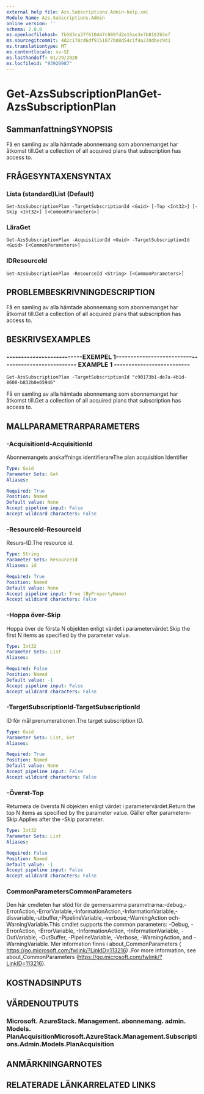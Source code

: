 ```yaml
---
external help file: Azs.Subscriptions.Admin-help.xml
Module Name: Azs.Subscriptions.Admin
online version: ''
schema: 2.0.0
ms.openlocfilehash: fb583ca37f610d47c880fd2e15ae3e7b8182b5ef
ms.sourcegitcommit: 4d2c178cd6df9151877b08d54c1f4a228dbec9d1
ms.translationtype: MT
ms.contentlocale: sv-SE
ms.lasthandoff: 01/29/2020
ms.locfileid: "93920987"
---
```

# <span data-ttu-id="6bed1-101">Get-AzsSubscriptionPlan</span><span class="sxs-lookup"><span data-stu-id="6bed1-101">Get-AzsSubscriptionPlan</span></span>

## <span data-ttu-id="6bed1-102">Sammanfattning</span><span class="sxs-lookup"><span data-stu-id="6bed1-102">SYNOPSIS</span></span>
<span data-ttu-id="6bed1-103">Få en samling av alla hämtade abonnemang som abonnemanget har åtkomst till.</span><span class="sxs-lookup"><span data-stu-id="6bed1-103">Get a collection of all acquired plans that subscription has access to.</span></span>

## <span data-ttu-id="6bed1-104">FRÅGESYNTAXEN</span><span class="sxs-lookup"><span data-stu-id="6bed1-104">SYNTAX</span></span>

### <span data-ttu-id="6bed1-105">Lista (standard)</span><span class="sxs-lookup"><span data-stu-id="6bed1-105">List (Default)</span></span>
```
Get-AzsSubscriptionPlan -TargetSubscriptionId <Guid> [-Top <Int32>] [-Skip <Int32>] [<CommonParameters>]
```

### <span data-ttu-id="6bed1-106">Lära</span><span class="sxs-lookup"><span data-stu-id="6bed1-106">Get</span></span>
```
Get-AzsSubscriptionPlan -AcquisitionId <Guid> -TargetSubscriptionId <Guid> [<CommonParameters>]
```

### <span data-ttu-id="6bed1-107">ID</span><span class="sxs-lookup"><span data-stu-id="6bed1-107">ResourceId</span></span>
```
Get-AzsSubscriptionPlan -ResourceId <String> [<CommonParameters>]
```

## <span data-ttu-id="6bed1-108">PROBLEMBESKRIVNING</span><span class="sxs-lookup"><span data-stu-id="6bed1-108">DESCRIPTION</span></span>
<span data-ttu-id="6bed1-109">Få en samling av alla hämtade abonnemang som abonnemanget har åtkomst till.</span><span class="sxs-lookup"><span data-stu-id="6bed1-109">Get a collection of all acquired plans that subscription has access to.</span></span>

## <span data-ttu-id="6bed1-110">BESKRIVS</span><span class="sxs-lookup"><span data-stu-id="6bed1-110">EXAMPLES</span></span>

### <span data-ttu-id="6bed1-111">--------------------------EXEMPEL 1--------------------------</span><span class="sxs-lookup"><span data-stu-id="6bed1-111">-------------------------- EXAMPLE 1 --------------------------</span></span>
```
Get-AzsSubscriptionPlan -TargetSubscriptionId "c90173b1-de7a-4b1d-8600-b832b0e65946"
```

<span data-ttu-id="6bed1-112">Få en samling av alla hämtade abonnemang som abonnemanget har åtkomst till.</span><span class="sxs-lookup"><span data-stu-id="6bed1-112">Get a collection of all acquired plans that subscription has access to.</span></span>

## <span data-ttu-id="6bed1-113">MALLPARAMETRAR</span><span class="sxs-lookup"><span data-stu-id="6bed1-113">PARAMETERS</span></span>

### <span data-ttu-id="6bed1-114">-AcquisitionId</span><span class="sxs-lookup"><span data-stu-id="6bed1-114">-AcquisitionId</span></span>
<span data-ttu-id="6bed1-115">Abonnemangets anskaffnings identifierare</span><span class="sxs-lookup"><span data-stu-id="6bed1-115">The plan acquisition Identifier</span></span>

```yaml
Type: Guid
Parameter Sets: Get
Aliases: 

Required: True
Position: Named
Default value: None
Accept pipeline input: False
Accept wildcard characters: False
```

### <span data-ttu-id="6bed1-116">-ResourceId</span><span class="sxs-lookup"><span data-stu-id="6bed1-116">-ResourceId</span></span>
<span data-ttu-id="6bed1-117">Resurs-ID.</span><span class="sxs-lookup"><span data-stu-id="6bed1-117">The resource id.</span></span>

```yaml
Type: String
Parameter Sets: ResourceId
Aliases: id

Required: True
Position: Named
Default value: None
Accept pipeline input: True (ByPropertyName)
Accept wildcard characters: False
```

### <span data-ttu-id="6bed1-118">-Hoppa över</span><span class="sxs-lookup"><span data-stu-id="6bed1-118">-Skip</span></span>
<span data-ttu-id="6bed1-119">Hoppa över de första N objekten enligt värdet i parametervärdet.</span><span class="sxs-lookup"><span data-stu-id="6bed1-119">Skip the first N items as specified by the parameter value.</span></span>

```yaml
Type: Int32
Parameter Sets: List
Aliases: 

Required: False
Position: Named
Default value: -1
Accept pipeline input: False
Accept wildcard characters: False
```

### <span data-ttu-id="6bed1-120">-TargetSubscriptionId</span><span class="sxs-lookup"><span data-stu-id="6bed1-120">-TargetSubscriptionId</span></span>
<span data-ttu-id="6bed1-121">ID för mål prenumerationen.</span><span class="sxs-lookup"><span data-stu-id="6bed1-121">The target subscription ID.</span></span>

```yaml
Type: Guid
Parameter Sets: List, Get
Aliases: 

Required: True
Position: Named
Default value: None
Accept pipeline input: False
Accept wildcard characters: False
```

### <span data-ttu-id="6bed1-122">-Överst</span><span class="sxs-lookup"><span data-stu-id="6bed1-122">-Top</span></span>
<span data-ttu-id="6bed1-123">Returnera de översta N objekten enligt värdet i parametervärdet.</span><span class="sxs-lookup"><span data-stu-id="6bed1-123">Return the top N items as specified by the parameter value.</span></span>
<span data-ttu-id="6bed1-124">Gäller efter parametern-Skip.</span><span class="sxs-lookup"><span data-stu-id="6bed1-124">Applies after the -Skip parameter.</span></span>

```yaml
Type: Int32
Parameter Sets: List
Aliases: 

Required: False
Position: Named
Default value: -1
Accept pipeline input: False
Accept wildcard characters: False
```

### <span data-ttu-id="6bed1-125">CommonParameters</span><span class="sxs-lookup"><span data-stu-id="6bed1-125">CommonParameters</span></span>
<span data-ttu-id="6bed1-126">Den här cmdleten har stöd för de gemensamma parametrarna:-debug,-ErrorAction,-ErrorVariable,-InformationAction,-InformationVariable,-disvariable,-utbuffer,-PipelineVariable,-verbose,-WarningAction och-WarningVariable.</span><span class="sxs-lookup"><span data-stu-id="6bed1-126">This cmdlet supports the common parameters: -Debug, -ErrorAction, -ErrorVariable, -InformationAction, -InformationVariable, -OutVariable, -OutBuffer, -PipelineVariable, -Verbose, -WarningAction, and -WarningVariable.</span></span> <span data-ttu-id="6bed1-127">Mer information finns i about_CommonParameters ( https://go.microsoft.com/fwlink/?LinkID=113216) .</span><span class="sxs-lookup"><span data-stu-id="6bed1-127">For more information, see about_CommonParameters (https://go.microsoft.com/fwlink/?LinkID=113216).</span></span>

## <span data-ttu-id="6bed1-128">KOSTNADS</span><span class="sxs-lookup"><span data-stu-id="6bed1-128">INPUTS</span></span>

## <span data-ttu-id="6bed1-129">VÄRDEN</span><span class="sxs-lookup"><span data-stu-id="6bed1-129">OUTPUTS</span></span>

### <span data-ttu-id="6bed1-130">Microsoft. AzureStack. Management. abonnemang. admin. Models. PlanAcquisition</span><span class="sxs-lookup"><span data-stu-id="6bed1-130">Microsoft.AzureStack.Management.Subscriptions.Admin.Models.PlanAcquisition</span></span>

## <span data-ttu-id="6bed1-131">ANMÄRKNINGAR</span><span class="sxs-lookup"><span data-stu-id="6bed1-131">NOTES</span></span>

## <span data-ttu-id="6bed1-132">RELATERADE LÄNKAR</span><span class="sxs-lookup"><span data-stu-id="6bed1-132">RELATED LINKS</span></span>

